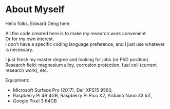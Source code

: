 # About Myself
Hello folks, Edward Deng here.

All the code created here is to make my research work convenient. <br/>
Or for my own interest. <br/>
I don't have a specific coding language preference, and I just use whatever is necessary.

I just finish my master degree and looking for jobs (or PhD position).<br/>
Research field: magnesium alloy, corrosion protection, fuel cell (current research work), etc. 

Equipment: 
- Microsoft Surface Pro (2017), Dell XPS15 9560, <br/>
- Raspberry Pi 4B 4GB, Raspberry Pi Pico X2, Arduino Nano 33 IoT, <br/>
- Google Pixel 3 64GB <br/>
